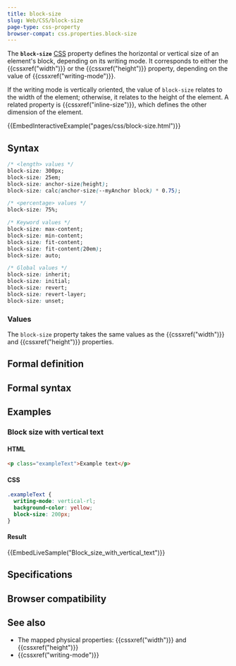 ```yaml
---
title: block-size
slug: Web/CSS/block-size
page-type: css-property
browser-compat: css.properties.block-size
---
```




The **`block-size`** [CSS](/Web/CSS) property defines the horizontal or vertical size of an element's block, depending on its writing mode. It corresponds to either the {{cssxref("width")}} or the {{cssxref("height")}} property, depending on the value of {{cssxref("writing-mode")}}.

If the writing mode is vertically oriented, the value of `block-size` relates to the width of the element; otherwise, it relates to the height of the element. A related property is {{cssxref("inline-size")}}, which defines the other dimension of the element.

{{EmbedInteractiveExample("pages/css/block-size.html")}}

## Syntax

```css
/* <length> values */
block-size: 300px;
block-size: 25em;
block-size: anchor-size(height);
block-size: calc(anchor-size(--myAnchor block) * 0.75);

/* <percentage> values */
block-size: 75%;

/* Keyword values */
block-size: max-content;
block-size: min-content;
block-size: fit-content;
block-size: fit-content(20em);
block-size: auto;

/* Global values */
block-size: inherit;
block-size: initial;
block-size: revert;
block-size: revert-layer;
block-size: unset;
```

### Values

The `block-size` property takes the same values as the {{cssxref("width")}} and {{cssxref("height")}} properties.

## Formal definition



## Formal syntax



## Examples

### Block size with vertical text

#### HTML

```html
<p class="exampleText">Example text</p>
```

#### CSS

```css
.exampleText {
  writing-mode: vertical-rl;
  background-color: yellow;
  block-size: 200px;
}
```

#### Result

{{EmbedLiveSample("Block_size_with_vertical_text")}}

## Specifications



## Browser compatibility



## See also

- The mapped physical properties: {{cssxref("width")}} and {{cssxref("height")}}
- {{cssxref("writing-mode")}}
